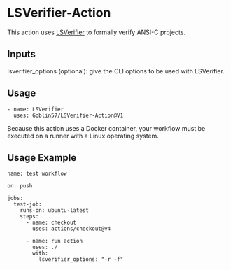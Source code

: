 # LSVerifier-Action
This action uses [LSVerifier](https://pypi.org/project/LSVerifier/) to formally verify ANSI-C projects.

## Inputs

lsverifier_options (optional): give the CLI options to be used with LSVerifier.

## Usage

```
- name: LSVerifier
  uses: Goblin57/LSVerifier-Action@V1
```

Because this action uses a Docker container, your workflow must be executed on a runner with a Linux operating system.

## Usage Example

```
name: test workflow

on: push

jobs:
  test-job:
    runs-on: ubuntu-latest
    steps:
      - name: checkout
        uses: actions/checkout@v4
      
      - name: run action
        uses: ./
        with:
          lsverifier_options: "-r -f"
```
